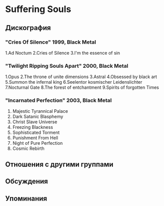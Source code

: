 # Suffering Souls



## Дискография

### "Cries Of Silence" 1999, Black Metal

1.Ad Noctum
2.Cries of Silence
3.I'm the essence of sin

### "Twilight Ripping Souls Apart" 2000, Black Metal

1.Opus
2.The throne of unite dimensions
3.Astral
4.Obsessed by black art
5.Summon the infernal king
6.Seelentor kosmischer Leidenslichter
7.Nocturnal Gate
8.The forest of entchantment
9.Spirits of forgotten Times

### "Incarnated Perfection" 2003, Black Metal

1. Majestic Tyrannical Palace
2. Dark Satanic Blasphemy
3. Christ Slave Universe 
4. Freezing Blackness
5. Sophisticated Torment
6. Punishment From Hell
7. Night of Pure Perfection
8. Cosmic Rebirth


## Отношения с другими группами


## Обсуждения


## Упоминания

